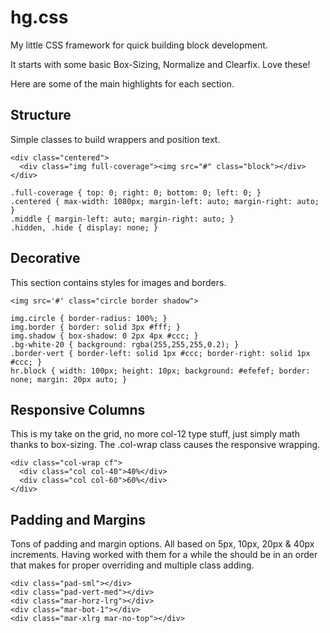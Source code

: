 # hg.css
My little CSS framework for quick building block development.

It starts with some basic Box-Sizing, Normalize and Clearfix. Love these!

Here are some of the main highlights for each section.

## Structure
Simple classes to build wrappers and position text.

```
<div class="centered">
  <div class="img full-coverage"><img src="#" class="block"></div>
</div>

.full-coverage { top: 0; right: 0; bottom: 0; left: 0; }
.centered { max-width: 1080px; margin-left: auto; margin-right: auto; }
.middle { margin-left: auto; margin-right: auto; }
.hidden, .hide { display: none; }
```

## Decorative
This section contains styles for images and borders.

```
<img src='#' class="circle border shadow">

img.circle { border-radius: 100%; }
img.border { border: solid 3px #fff; }
img.shadow { box-shadow: 0 2px 4px #ccc; }
.bg-white-20 { background: rgba(255,255,255,0.2); }
.border-vert { border-left: solid 1px #ccc; border-right: solid 1px #ccc; }
hr.block { width: 100px; height: 10px; background: #efefef; border: none; margin: 20px auto; }
```

## Responsive Columns
This is my take on the grid, no more col-12 type stuff, just simply math thanks to box-sizing. The .col-wrap class causes the responsive wrapping.

```
<div class="col-wrap cf">
  <div class="col col-40">40%</div>
  <div class="col col-60">60%</div>
</div>
```

## Padding and Margins
Tons of padding and margin options. All based on 5px, 10px, 20px & 40px increments. Having worked with them for a while the should be in an order that makes for proper overriding and multiple class adding.

```
<div class="pad-sml"></div>
<div class="pad-vert-med"></div>
<div class="mar-horz-lrg"></div>
<div class="mar-bot-1"></div>
<div class="mar-xlrg mar-no-top"></div>
```

